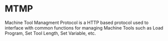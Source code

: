 # MTMP
Machine Tool Managment Protocol is a HTTP based protocol used to interface with common functions for managing Machine Tools such as Load Program, Set Tool Length, Set Variable, etc.

